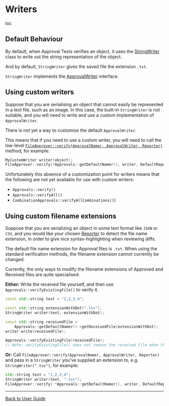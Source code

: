 <a id="top"></a>

# Writers

toc

## Default Behaviour

By default, when Approval Tests verifies an object, it uses the [StringWriter](https://github.com/approvals/ApprovalTests.cpp/blob/master/ApprovalTests/writers/StringWriter.h) class to write out the string representation of the object.

And by default, `StringWriter` gives the saved file the extension `.txt`. 

`StringWriter` implements the [ApprovalWriter](https://github.com/approvals/ApprovalTests.cpp/blob/master/ApprovalTests/core/ApprovalWriter.h) interface.

## Using custom writers

Suppose that you are serialising an object that cannot easily be represented in a text file, such as an image. In this case, the built-in `StringWriter` is not suitable, and you will need to write and use a custom implementation of `ApprovalWriter`. 

There is not yet a way to customise the default `ApprovalWriter`.

This means that if you need to use a custom writer, you will need to call the low-level [`FileApprover::verify(ApprovalNamer, ApprovalWriter, Reporter)`](https://github.com/approvals/ApprovalTests.cpp/blob/master/ApprovalTests/core/FileApprover.h)
method, for example:

<!-- todo: Clare has shelved example code for this - which can be committed after expected, conflicting pull-requests are merged. -->

```cpp
MyCustomWriter writer(object);
FileApprover::verify(*Approvals::getDefaultNamer(), writer, DefaultReporter());
```

Unfortunately this absence of a customization point for writers means that the following are not yet available for use with custom writers:

* `Approvals::verify()`
* `Approvals::verifyAll()`
* `CombinationApprovals::verifyAllCombinations()`)

## Using custom filename extensions

Suppose that you are serializing an object in some text format like `JSON` or `CSV`, and you would like your chosen [Reporter](/doc/Reporters.md#top) to detect the file name extension, in order to give nice syntax-highlighting when reviewing diffs.

The default file name extension for Approval files is `.txt`. When using the standard verification methods, the filename extension cannot currently be changed.

<!-- todo: Clare has shelved example code for these - which can be committed after expected, conflicting pull-requests are merged. -->

Currently, the only ways to modify the filename extensions of Approved and Received files are quite specialised:

**Either:** Write the received file yourself, and then use `Approvals::verifyExistingFile()` to verify it.

```cpp
const std::string text = "1,2,3,4";

const std::string extensionWithDot(".tsv");
StringWriter writer(text, extensionWithDot);

const std::string receivedFile =
    Approvals::getDefaultNamer()->getReceivedFile(extensionWithDot);
writer.write(receivedFile);

Approvals::verifyExistingFile(receivedFile);
// Note: verifyExistingFile() does not remove the received file when the test passes
```

**Or:** Call `FileApprover::verify(ApprovalNamer, ApprovalWriter, Reporter)` and pass in a `StringWriter` you've supplied an extension to, e.g. `StringWriter(".tsv")`, for example:

```cpp
std::string text = "1,2,3,4";
StringWriter writer(text, ".tsv");
FileApprover::verify( *Approvals::getDefaultNamer(), writer, DefaultReporter() );
```

---

[Back to User Guide](/doc/README.md#top)
